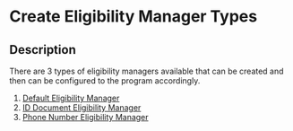 # Create Eligibility Manager Types

## Description

There are 3 types of eligibility managers available that can be created and then can be configured to the program accordingly.

1. [Default Eligibility Manager](create-default-eligibility-manager.md)
2. [ID Document Eligibility Manager](copy-of-create-id-document-eligibility-manager.md)
3. [Phone Number Eligibility Manager](../create-eligibility-manager-types/create-phone-number-eligibility-manager.md)


